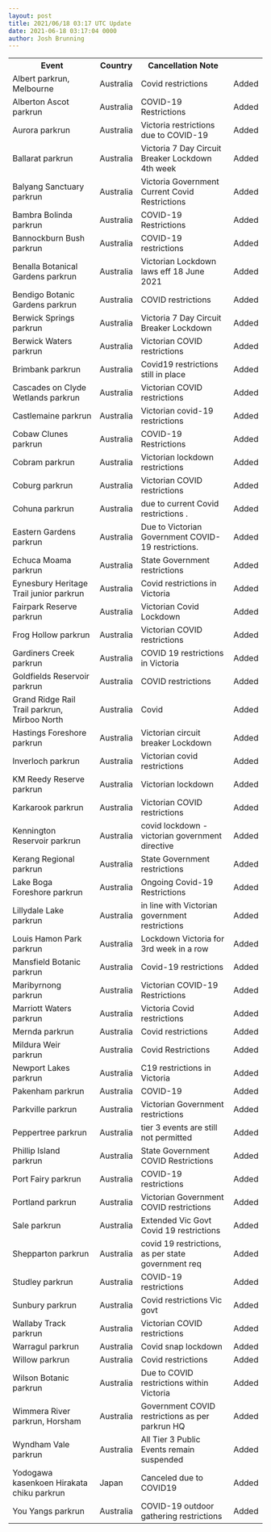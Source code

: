 ```yaml
---
layout: post
title: 2021/06/18 03:17 UTC Update
date: 2021-06-18 03:17:04 0000
author: Josh Brunning
---
```


<table style='width: 100%'>
    <tr>
        <th>Event</th>
        <th>Country</th>
        <th>Cancellation Note</th>
        <th></th>
    </tr>
    <tr>
        <td>Albert parkrun, Melbourne</td>
        <td>Australia</td>
        <td>Covid restrictions</td>
        <td>Added</td>
    </tr>
    <tr>
        <td>Alberton Ascot parkrun</td>
        <td>Australia</td>
        <td>COVID-19 Restrictions</td>
        <td>Added</td>
    </tr>
    <tr>
        <td>Aurora parkrun</td>
        <td>Australia</td>
        <td>Victoria restrictions due to COVID-19</td>
        <td>Added</td>
    </tr>
    <tr>
        <td>Ballarat parkrun</td>
        <td>Australia</td>
        <td>Victoria 7 Day Circuit Breaker Lockdown 4th week</td>
        <td>Added</td>
    </tr>
    <tr>
        <td>Balyang Sanctuary parkrun</td>
        <td>Australia</td>
        <td>Victoria Government Current Covid Restrictions</td>
        <td>Added</td>
    </tr>
    <tr>
        <td>Bambra Bolinda parkrun</td>
        <td>Australia</td>
        <td>COVID-19 Restrictions</td>
        <td>Added</td>
    </tr>
    <tr>
        <td>Bannockburn Bush parkrun</td>
        <td>Australia</td>
        <td>COVID-19 restrictions</td>
        <td>Added</td>
    </tr>
    <tr>
        <td>Benalla Botanical Gardens parkrun</td>
        <td>Australia</td>
        <td>Victorian Lockdown laws eff 18 June 2021</td>
        <td>Added</td>
    </tr>
    <tr>
        <td>Bendigo Botanic Gardens parkrun</td>
        <td>Australia</td>
        <td>COVID restrictions</td>
        <td>Added</td>
    </tr>
    <tr>
        <td>Berwick Springs parkrun</td>
        <td>Australia</td>
        <td>Victoria 7 Day Circuit Breaker Lockdown</td>
        <td>Added</td>
    </tr>
    <tr>
        <td>Berwick Waters parkrun</td>
        <td>Australia</td>
        <td>Victorian COVID restrictions</td>
        <td>Added</td>
    </tr>
    <tr>
        <td>Brimbank parkrun</td>
        <td>Australia</td>
        <td>Covid19 restrictions still in place</td>
        <td>Added</td>
    </tr>
    <tr>
        <td>Cascades on Clyde Wetlands parkrun</td>
        <td>Australia</td>
        <td>Victorian COVID restrictions</td>
        <td>Added</td>
    </tr>
    <tr>
        <td>Castlemaine parkrun</td>
        <td>Australia</td>
        <td>Victorian covid-19 restrictions</td>
        <td>Added</td>
    </tr>
    <tr>
        <td>Cobaw Clunes parkrun</td>
        <td>Australia</td>
        <td>COVID-19 Restrictions</td>
        <td>Added</td>
    </tr>
    <tr>
        <td>Cobram parkrun</td>
        <td>Australia</td>
        <td>Victorian lockdown restrictions</td>
        <td>Added</td>
    </tr>
    <tr>
        <td>Coburg parkrun</td>
        <td>Australia</td>
        <td>Victorian COVID restrictions</td>
        <td>Added</td>
    </tr>
    <tr>
        <td>Cohuna parkrun</td>
        <td>Australia</td>
        <td>due to current Covid restrictions .</td>
        <td>Added</td>
    </tr>
    <tr>
        <td>Eastern Gardens parkrun</td>
        <td>Australia</td>
        <td>Due to Victorian Government COVID-19 restrictions.</td>
        <td>Added</td>
    </tr>
    <tr>
        <td>Echuca Moama parkrun</td>
        <td>Australia</td>
        <td>State Government restrictions</td>
        <td>Added</td>
    </tr>
    <tr>
        <td>Eynesbury Heritage Trail junior parkrun</td>
        <td>Australia</td>
        <td>Covid restrictions in Victoria</td>
        <td>Added</td>
    </tr>
    <tr>
        <td>Fairpark Reserve parkrun</td>
        <td>Australia</td>
        <td>Victorian Covid Lockdown</td>
        <td>Added</td>
    </tr>
    <tr>
        <td>Frog Hollow parkrun</td>
        <td>Australia</td>
        <td>Victorian COVID restrictions</td>
        <td>Added</td>
    </tr>
    <tr>
        <td>Gardiners Creek parkrun</td>
        <td>Australia</td>
        <td>COVID 19 restrictions in Victoria</td>
        <td>Added</td>
    </tr>
    <tr>
        <td>Goldfields Reservoir parkrun</td>
        <td>Australia</td>
        <td>COVID restrictions</td>
        <td>Added</td>
    </tr>
    <tr>
        <td>Grand Ridge Rail Trail parkrun, Mirboo North</td>
        <td>Australia</td>
        <td>Covid</td>
        <td>Added</td>
    </tr>
    <tr>
        <td>Hastings Foreshore parkrun</td>
        <td>Australia</td>
        <td>Victorian circuit breaker Lockdown</td>
        <td>Added</td>
    </tr>
    <tr>
        <td>Inverloch parkrun</td>
        <td>Australia</td>
        <td>Victorian covid restrictions</td>
        <td>Added</td>
    </tr>
    <tr>
        <td>KM Reedy Reserve parkrun</td>
        <td>Australia</td>
        <td>Victorian lockdown</td>
        <td>Added</td>
    </tr>
    <tr>
        <td>Karkarook parkrun</td>
        <td>Australia</td>
        <td>Victorian COVID restrictions</td>
        <td>Added</td>
    </tr>
    <tr>
        <td>Kennington Reservoir parkrun</td>
        <td>Australia</td>
        <td>covid lockdown - victorian government directive</td>
        <td>Added</td>
    </tr>
    <tr>
        <td>Kerang Regional parkrun</td>
        <td>Australia</td>
        <td>State Government restrictions</td>
        <td>Added</td>
    </tr>
    <tr>
        <td>Lake Boga Foreshore parkrun</td>
        <td>Australia</td>
        <td>Ongoing Covid-19 Restrictions</td>
        <td>Added</td>
    </tr>
    <tr>
        <td>Lillydale Lake parkrun</td>
        <td>Australia</td>
        <td>in line with Victorian government restrictions</td>
        <td>Added</td>
    </tr>
    <tr>
        <td>Louis Hamon Park parkrun</td>
        <td>Australia</td>
        <td>Lockdown Victoria for 3rd week in a row</td>
        <td>Added</td>
    </tr>
    <tr>
        <td>Mansfield Botanic parkrun</td>
        <td>Australia</td>
        <td>Covid-19 restrictions</td>
        <td>Added</td>
    </tr>
    <tr>
        <td>Maribyrnong parkrun</td>
        <td>Australia</td>
        <td>Victorian COVID-19 Restrictions</td>
        <td>Added</td>
    </tr>
    <tr>
        <td>Marriott Waters parkrun</td>
        <td>Australia</td>
        <td>Victoria Covid restrictions</td>
        <td>Added</td>
    </tr>
    <tr>
        <td>Mernda parkrun</td>
        <td>Australia</td>
        <td>Covid restrictions</td>
        <td>Added</td>
    </tr>
    <tr>
        <td>Mildura Weir parkrun</td>
        <td>Australia</td>
        <td>Covid Restrictions</td>
        <td>Added</td>
    </tr>
    <tr>
        <td>Newport Lakes parkrun</td>
        <td>Australia</td>
        <td>C19 restrictions in Victoria</td>
        <td>Added</td>
    </tr>
    <tr>
        <td>Pakenham parkrun</td>
        <td>Australia</td>
        <td>COVID-19</td>
        <td>Added</td>
    </tr>
    <tr>
        <td>Parkville parkrun</td>
        <td>Australia</td>
        <td>Victorian Government restrictions</td>
        <td>Added</td>
    </tr>
    <tr>
        <td>Peppertree parkrun</td>
        <td>Australia</td>
        <td>tier 3 events are still not permitted</td>
        <td>Added</td>
    </tr>
    <tr>
        <td>Phillip Island parkrun</td>
        <td>Australia</td>
        <td>State Government COVID Restrictions</td>
        <td>Added</td>
    </tr>
    <tr>
        <td>Port Fairy parkrun</td>
        <td>Australia</td>
        <td>COVID-19 restrictions</td>
        <td>Added</td>
    </tr>
    <tr>
        <td>Portland parkrun</td>
        <td>Australia</td>
        <td>Victorian Government COVID restrictions</td>
        <td>Added</td>
    </tr>
    <tr>
        <td>Sale parkrun</td>
        <td>Australia</td>
        <td>Extended Vic Govt Covid 19 restrictions</td>
        <td>Added</td>
    </tr>
    <tr>
        <td>Shepparton parkrun</td>
        <td>Australia</td>
        <td>covid 19 restrictions, as per state government req</td>
        <td>Added</td>
    </tr>
    <tr>
        <td>Studley parkrun</td>
        <td>Australia</td>
        <td>COVID-19 restrictions</td>
        <td>Added</td>
    </tr>
    <tr>
        <td>Sunbury parkrun</td>
        <td>Australia</td>
        <td>Covid restrictions Vic govt</td>
        <td>Added</td>
    </tr>
    <tr>
        <td>Wallaby Track parkrun</td>
        <td>Australia</td>
        <td>Victorian COVID restrictions</td>
        <td>Added</td>
    </tr>
    <tr>
        <td>Warragul parkrun</td>
        <td>Australia</td>
        <td>Covid snap lockdown</td>
        <td>Added</td>
    </tr>
    <tr>
        <td>Willow parkrun</td>
        <td>Australia</td>
        <td>Covid restrictions</td>
        <td>Added</td>
    </tr>
    <tr>
        <td>Wilson Botanic parkrun</td>
        <td>Australia</td>
        <td>Due to COVID restrictions within Victoria</td>
        <td>Added</td>
    </tr>
    <tr>
        <td>Wimmera River parkrun, Horsham</td>
        <td>Australia</td>
        <td>Government COVID restrictions as per parkrun HQ</td>
        <td>Added</td>
    </tr>
    <tr>
        <td>Wyndham Vale parkrun</td>
        <td>Australia</td>
        <td>All Tier 3 Public Events remain suspended</td>
        <td>Added</td>
    </tr>
    <tr>
        <td>Yodogawa kasenkoen Hirakata chiku parkrun</td>
        <td>Japan</td>
        <td>Canceled due to COVID19</td>
        <td>Added</td>
    </tr>
    <tr>
        <td>You Yangs parkrun</td>
        <td>Australia</td>
        <td>COVID-19 outdoor gathering restrictions</td>
        <td>Added</td>
    </tr>
